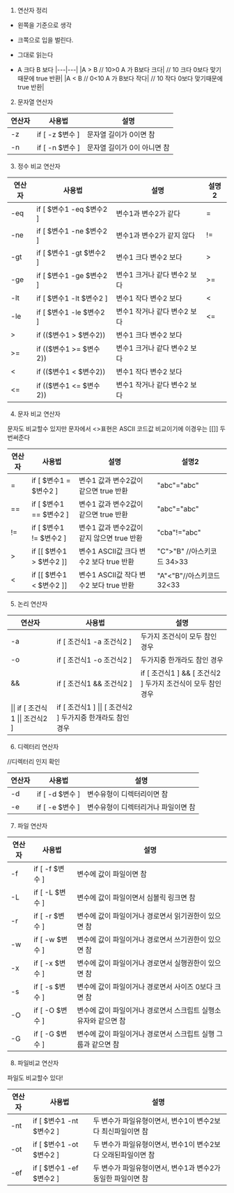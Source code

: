 1. 연산자 정리

- 왼쪽을 기준으로 생각 

- 크쪽으로 입을 벌린다.

- 그대로 읽는다 

- A 크다 B 보다 
|---|---|
|A > B  // 10>0	A 가 B보다 크다| // 10 크다 0보다  맞기때문에 true 반환|
|A < B  // 0<10	A 가 B보다 작다| // 10 작다 0보다  맞기때문에 true 반환|
2. 문자열 연산자

|연산자|사용법|설명|
|---|---|---|
|-z	|if [ -z $변수 ]|	문자열 길이가 0이면 참|
|-n	|if [ -n $변수 ]|	문자열 길이가 0이 아니면 참|
3. 정수 비교 연산자

|연산자|사용법|설명|설명2|
|---|---|---|---|
|-eq	|if [ $변수1 -eq $변수2 ]	|변수1과 변수2가 같다  |	=|
|-ne	|if [ $변수1 -ne $변수2 ]	|변수1과 변수2가 같지 않다   	|!=|
|-gt	|if [ $변수1 -gt $변수2 ]	|변수1 크다 변수2 보다	|>|
|-ge	|if [ $변수1 -ge $변수2 ]	|변수1 크거나 같다 변수2 보다	|>=|
|-lt	|if [ $변수1 -lt $변수2 ]	|변수1 작다 변수2 보다	|<|
|-le	|if [ $변수1 -le $변수2 ]	|변수1 작거나 같다 변수2 보다	|<=|
|>	|if (($변수1 > $변수2))	|변수1 크다 변수2 보다	 ||
|>=	|if (($변수1 >= $변수2))	|변수1 크거나 같다 변수2 보다	|| 
|<	|if (($변수1 < $변수2))	|변수1 작다 변수2 보다	 ||
|<=	|if (($변수1 <= $변수2))	|변수1 작거나 같다 변수2 보다	 ||
4. 문자 비교 연산자

문자도 비교할수 있지만 문자에서 <>표현은 ASCII 코드값 비교이기에 이경우는 [[]] 두번써준다

|연산자|사용법|설명|설명2|
|---|---|---|---|
|=	|if [ $변수1 = $변수2 ]	|변수1 값과 변수2값이 같으면 true 반환	|"abc"="abc"|
|==	|if [ $변수1 == $변수2 ]	|변수1 값과 변수2값이 같으면 true 반환	|"abc"="abc"|
|!=	|if [ $변수1 != $변수2 ]	|변수1 값과 변수2값이 같지 않으면 true 반환	|"cba"!="abc"|
|>	|if [[ $변수1 > $변수2 ]]	|변수1 ASCII값 크다 변수2 보다 true 반환	|"C">"B" //아스키코드  34>33|
|<	|if [[ $변수1 < $변수2 ]]	|변수1 ASCII값 작다 변수2 보다 true 반환	|"A"<"B"//아스키코드  32<33|

5. 논리 연산자

|연산자|사용법|설명|
|---|---|---|
|-a	|if [ 조건식1 -a 조건식2 ] 	|두가지 조건식이 모두 참인 경우|
|-o	|if [ 조건식1 -o 조건식2 ] 	|두가지중 한개라도 참인 경우|
|&&	|if [ 조건식1 && 조건식2 ]  |if [ 조건식1 ] && [ 조건식2 ] 	  두가지 조건식이 모두 참인 경우|
|\|\|	if [ 조건식1 \|\| 조건식2 ] |if [ 조건식1 ] \|\| [ 조건식2 ] 	두가지중 한개라도 참인 경우|


6. 디렉터리 연산자

//디렉터리 인지 확인 

|연산자|사용법|설명|
|---|---|---|
|-d	|if [ -d $변수 ]	|변수유형이 디렉터리이면 참|
|-e	|if [ -e $변수 ]	|변수유형이 디렉터리거나 파일이면 참|
7. 파일 연산자

|연산자|사용법|설명|
|---|---|---|
|-f	|if [ -f $변수 ]	|변수에 값이 파일이면 참|
|-L	|if [ -L $변수 ]	|변수에 값이 파일이면서 심볼릭 링크면 참|
|-r	|if [ -r $변수 ]	|변수에 값이 파일이거나 경로면서 읽기권한이 있으면 참|
|-w	|if [ -w $변수 ]	|변수에 값이 파일이거나 경로면서 쓰기권한이 있으면 참|
|-x	|if [ -x $변수 ]	|변수에 값이 파일이거나 경로면서 실행권한이 있으면 참|
|-s	|if [ -s $변수 ]	|변수에 값이 파일이거나 경로면서 사이즈 0보다 크면 참|
|-O	|if [ -O $변수 ]	|변수에 값이 파일이거나 경로면서 스크립트 실행소유자와 같으면 참|
|-G	|if [ -G $변수 ]	|변수에 값이 파일이거나 경로면서 스크립트 실행 그룹과 같으면 참|

8. 파일비교 연산자

파일도 비교할수 있다!

|연산자|사용법|설명|
|---|---|---|
|-nt	|if [ $변수1 -nt $변수2 ]	|두 변수가 파일유형이면서, 변수1이 변수2보다 최신파일이면 참|
|-ot	|if [ $변수1 -ot $변수2 ]	|두 변수가 파일유형이면서, 변수1이 변수2보다 오래된파일이면 참|
|-ef	|if [ $변수1 -ef $변수2 ]	|두 변수가 파일유형이면서, 변수1과 변수2가 동일한 파일이면 참|
 
